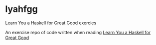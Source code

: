 # lyahfgg
Learn You a Haskell for Great Good exercies

An exercise repo of code written when reading [Learn You a Haskell for Great Good](http://learnyouahaskell.com/chapters)
